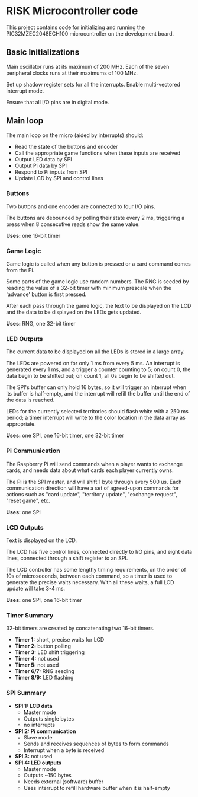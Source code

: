 # RISK Microcontroller code

This project contains code for initializing and running the PIC32MZEC2048ECH100 microcontroller on the development board. 

## Basic Initializations
Main oscillator runs at its maximum of 200 MHz.
Each of the seven peripheral clocks runs at their maximums of 100 MHz.

Set up shadow register sets for all the interrupts.
Enable multi-vectored interrupt mode.

Ensure that all I/O pins are in digital mode.

## Main loop
The main loop on the micro (aided by interrupts) should:
- Read the state of the buttons and encoder
- Call the appropriate game functions when these inputs are received
- Output LED data by SPI
- Output Pi data by SPI
- Respond to Pi inputs from SPI
- Update LCD by SPI and control lines

### Buttons
Two buttons and one encoder are connected to four I/O pins.

The buttons are debounced by polling their state every 2 ms, triggering a press
when 8 consecutive reads show the same value. 

**Uses:** one 16-bit timer

### Game Logic
Game logic is called when any button is pressed or a card command comes from
the Pi. 

Some parts of the game logic use random numbers. The RNG is seeded by reading
the value of a 32-bit timer with minimum prescale when the 'advance' button is
first pressed.

After each pass through the game logic, the text to be displayed on the LCD and
the data to be displayed on the LEDs gets updated.

**Uses:** RNG, one 32-bit timer

### LED Outputs
The current data to be displayed on all the LEDs is stored in a large array.

The LEDs are powered on for only 1 ms from every 5 ms. An interrupt is
generated every 1 ms, and a trigger a counter counting to 5; on count 0, the
data begin to be shifted out; on count 1, all 0s begin to be shifted out.

The SPI's buffer can only hold 16 bytes, so it will trigger an interrupt when
its buffer is half-empty, and the interrupt will refill the buffer until the
end of the data is reached.

LEDs for the currently selected territories should flash white with a 250 ms
period; a timer interrupt will write to the color location in the data array as
appropriate.

**Uses:** one SPI, one 16-bit timer, one 32-bit timer

### Pi Communication
The Raspberry Pi will send commands when a player wants to exchange cards, and
needs data about what cards each player currently owns.

The Pi is the SPI master, and will shift 1 byte through every 500 us. Each
communication direction will have a set of agreed-upon commands for actions
such as "card update", "territory update", "exchange request", "reset game",
etc. 

**Uses:** one SPI

### LCD Outputs
Text is displayed on the LCD.

The LCD has five control lines, connected directly to I/O pins, and eight data lines, connected through a shift register to an SPI.

The LCD controller has some lengthy timing requirements, on the order of 10s of microseconds, between each command, so a timer is used to generate the precise waits necessary. With all these waits, a full LCD update will take 3-4 ms.

**Uses:** one SPI, one 16-bit timer

### Timer Summary
32-bit timers are created by concatenating two 16-bit timers.
- **Timer 1:** short, precise waits for LCD
- **Timer 2:** button polling
- **Timer 3:** LED shift triggering
- **Timer 4:** not used
- **Timer 5:** not used
- **Timer 6/7:** RNG seeding
- **Timer 8/9:** LED flashing

### SPI Summary
- **SPI 1: LCD data**
  - Master mode
  - Outputs single bytes
  - no interrupts
- **SPI 2: Pi communication**
  - Slave mode
  - Sends and receives sequences of bytes to form commands
  - Interrupt when a byte is received
- **SPI 3:** not used
- **SPI 4: LED outputs**
  - Master mode
  - Outputs ~150 bytes
  - Needs external (software) buffer
  - Uses interrupt to refill hardware buffer when it is half-empty
